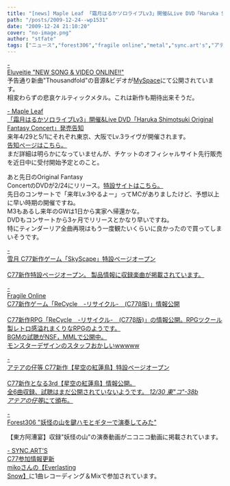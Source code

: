 ```yaml
---
title: "[news] Maple Leaf 「霜月はるかソロライブLv3」開催&Live DVD「Haruka Shimotsuki Original Fantasy Concert」発売告知"
path: "/posts/2009-12-24--wp1531"
date: "2009-12-24 21:10:20"
cover: "no-image.png"
author: "stfate"
tags: ["ニュース","forest306","fragile online","metal","sync.art's","アテアの仔等","雪月","霜月はるか"]
---
```


<style type="text/css">
<!--
p {white-space: pre-wrap};
-->
</style>

<a  href="http://www.eluveitie.ch/en/?view=news" target="_blank">- Eluveitie "NEW SONG & VIDEO ONLINE!!"</a>
予告通り新曲"Thousandfold"の音源&ビデオが<a href="http://www.myspace.com/eluveitie">MySpace</a>にて公開されています。
相変わらずの悲哀ケルティックメタル。これは新作も期待出来そうだ。

<a  href="http://shimotsukin.com/" target="_blank">- Maple Leaf 「霜月はるかソロライブLv3」開催&Live DVD「Haruka Shimotsuki Original Fantasy Concert」発売告知</a>
来年4/29と5/1にそれぞれ東京、大阪でLv.3ライヴが開催されます。
<a href="http://shimotsukin.com/live/">告知ページはこちら。</a>
まだ詳細は明らかになっていませんが、チケットのオフィシャルサイト先行販売を近日中に受付開始予定とのこと。

あと先日のOriginal Fantasy ConcertのDVDが2/24にリリース。<a href="http://www.team-e.co.jp/sp/ofc2009_dvd/">特設サイトはこちら。</a>
先日のコンサートで「来年Lv.3やるよー」ってMCがありましたけど、予想以上に早い時期の開催ですね。
M3もあるし来年のGWは1日から実家へ帰還かな。
DVDもコンサートから3ヶ月でリリースとかなり早いですね。
特にティンダーリア全曲再現はもう一度観たいくらいに良かったので買ってしまいそうです。

<a  href="http://aonokioku.sakura.ne.jp/setsugetsu/" target="_blank">- 雪月 C77新作ゲーム「SkyScape」特設ページオープン</a>
<a href="http://aonokioku.sakura.ne.jp/Skyscape/">
C77新作特設ページオープン。
製品情報に収録楽曲が掲載されています。

<a  href="http://www.shinsekai.co.uk/fragile/" target="_blank">- Fragile Online C77新作ゲーム「ReCycle　-リサイクル-　(C77β版)」情報公開</a>
<a href="http://www.shinsekai.co.uk/fragile/">
C77新作RPG「ReCycle　-リサイクル-　(C77β版)」の情報公開。RPGツクール製レトロ感溢れまくりなRPGのようです。
BGMの試聴がNSF，MMLで公開中。
モンスターデザインのスタッフおかしいwwwww

<a  href="http://atea.main.jp/phoenicia/index.html" target="_blank">- アテアの仔等 C77新作【星空の紅蓮鳥】特設ページオープン</a>
<a href="http://atea.main.jp/phoenicia/index.html">
C77新作となる3rd【星空の紅蓮鳥】情報公開。
全6曲収録、試聴はまだ公開されていないようです。
<em>12/30 東"コ"-38b アテアの仔等</em>にて頒布。

<a  href="http://tohoguitar.blog51.fc2.com/" target="_blank">- Forest306 "妖怪の山を鍵ハモとギターで演奏してみた"</a>

【東方阿漕宴】収録"妖怪の山"の演奏動画がニコニコ動画に掲載されています。

<a  href="http://syncarts.jp/" target="_blank">- SYNC.ART'S C77参加情報更新</a>
<a href="http://miko.s234.xrea.com/products/aecd0001_els/">mikoさんの【Everlasting Snow】</a>に1曲レコーディング＆Mixで参加されています。